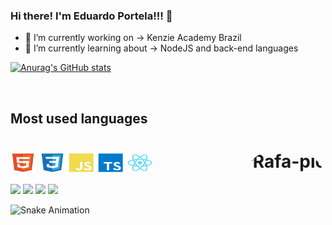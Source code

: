 ### Hi there! I'm Eduardo Portela!!! 👋

- 🔭 I’m currently working on -> Kenzie Academy Brazil
- 🌱 I’m currently learning about -> NodeJS and back-end languages

[![Anurag's GitHub stats](https://github-readme-stats.vercel.app/api?username=eduardo-portela&include_all_commits=true&show_icons=true&count_private=true&theme=dracula)](https://github.com/anuraghazra/github-readme-stats)


<div style="display: inline_block"><br>
   <h2> Most used languages<h1>
  <img align="center" alt="Rafa-HTML" height="30" width="40" src="https://raw.githubusercontent.com/devicons/devicon/master/icons/html5/html5-original.svg">
  <img align="center" alt="Rafa-CSS" height="30" width="40" src="https://raw.githubusercontent.com/devicons/devicon/master/icons/css3/css3-original.svg">
  <img align="center" alt="Rafa-Js" height="30" width="40" src="https://raw.githubusercontent.com/devicons/devicon/master/icons/javascript/javascript-plain.svg">
  <img align="center" alt="Rafa-Ts" height="30" width="40" src="https://raw.githubusercontent.com/devicons/devicon/master/icons/typescript/typescript-plain.svg">
  <img align="center" alt="Rafa-React" height="30" width="40" src="https://raw.githubusercontent.com/devicons/devicon/master/icons/react/react-original.svg">
  <img align="right" alt="Rafa-pic" height="100" style="border-radius:50px;" src="https://www.fabiosilvalima.net/wp-content/uploads/2017/04/fabiosilvalima-macaco.gif">
</div>

<div> 
  <a href="https://www.instagram.com/eduardo_juniorpg/" target="_blank"><img src="https://img.shields.io/badge/-Instagram-%23E4405F?style=for-the-badge&logo=instagram&logoColor=white" target="_blank"></a>
    <a href="http://wa.me/5581993556281" target="_blank"><img src="https://img.shields.io/badge/WhatsApp-25D366?style=for-the-badge&logo=whatsapp&logoColor=white" target="_blank"></a>
  <a href = "https://mail.google.com/mail/u/0/#inbox"><img src="https://img.shields.io/badge/Gmail-D14836?style=for-the-badge&logo=gmail&logoColor=white" target="_blank"></a>
  <a href="https://www.linkedin.com/in/eduardo-portela-aa9609241/" target="_blank"><img src="https://img.shields.io/badge/-LinkedIn-%230077B5?style=for-the-badge&logo=linkedin&logoColor=white" target="_blank"></a> 
  
</div>

![Snake Animation](https://github.com/eduardo-portela/eduardo-portela/blob/output/github-contribution-grid-snake.svg)
